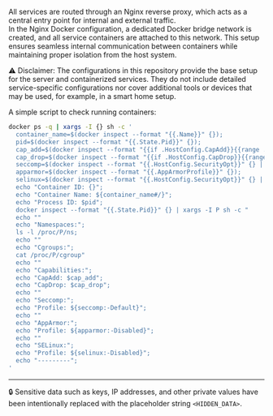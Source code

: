 All services are routed through an Nginx reverse proxy, which acts as a central entry point for internal and external traffic.  
In the Nginx Docker configuration, a dedicated Docker bridge network is created, and all service containers are attached to this network. This setup ensures seamless internal communication between containers while maintaining proper isolation from the host system.

⚠️ Disclaimer:
The configurations in this repository provide the base setup for the server and containerized services. They do not include detailed service-specific configurations nor cover additional tools or devices that may be used, for example, in a smart home setup.

A simple script to check running containers:
```bash
docker ps -q | xargs -I {} sh -c '
  container_name=$(docker inspect --format "{{.Name}}" {});
  pid=$(docker inspect --format "{{.State.Pid}}" {});
  cap_add=$(docker inspect --format "{{if .HostConfig.CapAdd}}{{range .HostConfig.CapAdd}}{{. }}{{end}}{{else}}None  {{end}}" {});
  cap_drop=$(docker inspect --format "{{if .HostConfig.CapDrop}}{{range .HostConfig.CapDrop}}{{. }}{{end}}{{else}}None{{end}}" {});
  seccomp=$(docker inspect --format "{{.HostConfig.SecurityOpt}}" {} | grep -o "seccomp[^ ]*");
  apparmor=$(docker inspect --format "{{.AppArmorProfile}}" {});
  selinux=$(docker inspect --format "{{.HostConfig.SecurityOpt}}" {} | grep -o "label:[^ ]*");
  echo "Container ID: {}";
  echo "Container Name: ${container_name#/}";
  echo "Process ID: $pid";
  docker inspect --format "{{.State.Pid}}" {} | xargs -I P sh -c "
  echo ""
  echo "Namespaces:";
  ls -l /proc/P/ns;
  echo ""
  echo "Cgroups:";
  cat /proc/P/cgroup"
  echo ""
  echo "Capabilities:";
  echo "CapAdd: $cap_add";
  echo "CapDrop: $cap_drop";
  echo ""
  echo "Seccomp:";
  echo "Profile: ${seccomp:-Default}";
  echo ""
  echo "AppArmor:";
  echo "Profile: ${apparmor:-Disabled}";
  echo ""
  echo "SELinux:";
  echo "Profile: ${selinux:-Disabled}";
  echo "---------";
'
```

---

🔒 Sensitive data such as keys, IP addresses, and other private values have been intentionally replaced with the placeholder string `<HIDDEN_DATA>`.
